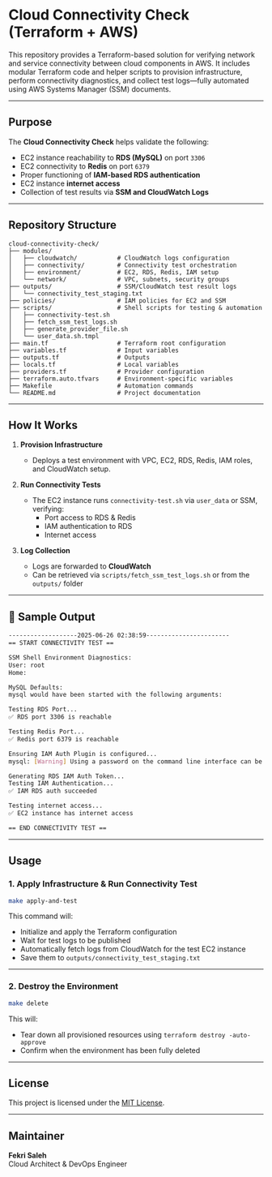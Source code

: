 # Cloud Connectivity Check (Terraform + AWS)

This repository provides a Terraform-based solution for verifying network and service connectivity between cloud components in AWS. It includes modular Terraform code and helper scripts to provision infrastructure, perform connectivity diagnostics, and collect test logs—fully automated using AWS Systems Manager (SSM) documents.

---

## Purpose

The **Cloud Connectivity Check** helps validate the following:

-  EC2 instance reachability to **RDS (MySQL)** on port `3306`
-  EC2 connectivity to **Redis** on port `6379`
-  Proper functioning of **IAM-based RDS authentication**
-  EC2 instance **internet access**
-  Collection of test results via **SSM and CloudWatch Logs**

---

##  Repository Structure

```
cloud-connectivity-check/
├── modules/
│   ├── cloudwatch/           # CloudWatch logs configuration
│   ├── connectivity/         # Connectivity test orchestration
│   ├── environment/          # EC2, RDS, Redis, IAM setup
│   └── network/              # VPC, subnets, security groups
├── outputs/                  # SSM/CloudWatch test result logs
│   └── connectivity_test_staging.txt
├── policies/                 # IAM policies for EC2 and SSM
├── scripts/                  # Shell scripts for testing & automation
│   ├── connectivity-test.sh
│   ├── fetch_ssm_test_logs.sh
│   ├── generate_provider_file.sh
│   └── user_data.sh.tmpl
├── main.tf                   # Terraform root configuration
├── variables.tf              # Input variables
├── outputs.tf                # Outputs
├── locals.tf                 # Local variables
├── providers.tf              # Provider configuration
├── terraform.auto.tfvars     # Environment-specific variables
├── Makefile                  # Automation commands
└── README.md                 # Project documentation
```

---

##  How It Works

1. **Provision Infrastructure**
   - Deploys a test environment with VPC, EC2, RDS, Redis, IAM roles, and CloudWatch setup.

2. **Run Connectivity Tests**
   - The EC2 instance runs `connectivity-test.sh` via `user_data` or SSM, verifying:
     - Port access to RDS & Redis
     - IAM authentication to RDS
     - Internet access

3. **Log Collection**
   - Logs are forwarded to **CloudWatch**
   - Can be retrieved via `scripts/fetch_ssm_test_logs.sh` or from the `outputs/` folder

---

## 📄 Sample Output

```bash
-------------------2025-06-26 02:38:59-----------------------
== START CONNECTIVITY TEST ==

SSM Shell Environment Diagnostics:
User: root
Home:

MySQL Defaults:
mysql would have been started with the following arguments:

Testing RDS Port...
✅ RDS port 3306 is reachable

Testing Redis Port...
✅ Redis port 6379 is reachable

Ensuring IAM Auth Plugin is configured...
mysql: [Warning] Using a password on the command line interface can be insecure.

Generating RDS IAM Auth Token...
Testing IAM Authentication...
✅ IAM RDS auth succeeded

Testing internet access...
✅ EC2 instance has internet access

== END CONNECTIVITY TEST ==
```

---


## Usage

### 1. Apply Infrastructure & Run Connectivity Test

```bash
make apply-and-test
```

This command will:

* Initialize and apply the Terraform configuration
* Wait for test logs to be published
* Automatically fetch logs from CloudWatch for the test EC2 instance
* Save them to `outputs/connectivity_test_staging.txt`

---

### 2. Destroy the Environment

```bash
make delete
```

This will:

* Tear down all provisioned resources using `terraform destroy -auto-approve`
* Confirm when the environment has been fully deleted

---

## License

This project is licensed under the [MIT License](LICENSE).

---

##  Maintainer

**Fekri Saleh**  
Cloud Architect & DevOps Engineer  

